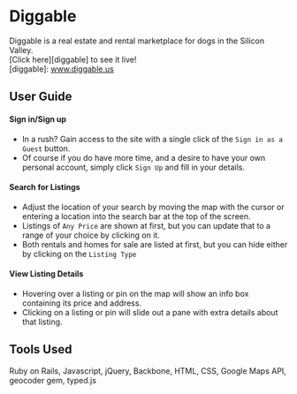 # Diggable

Diggable is a real estate and rental marketplace for dogs in the Silicon Valley.  
[Click here][diggable] to see it live!  
[diggable]: www.diggable.us

## User Guide

#### Sign in/Sign up
- In a rush? Gain access to the site with a single click of the `Sign in as a Guest` button.
- Of course if you do have more time, and a desire to have your own personal account, simply click `Sign Up` and fill in your details.

#### Search for Listings
- Adjust the location of your search by moving the map with the cursor or entering a location into the search bar at the top of the screen.
- Listings of `Any Price` are shown at first, but you can update that to a range of your choice by clicking on it.
- Both rentals and homes for sale are listed at first, but you can hide either by clicking on the `Listing Type`

#### View Listing Details
- Hovering over a listing or pin on the map will show an info box containing its price and address.
- Clicking on a listing or pin will slide out a pane with extra details about that listing.


## Tools Used
Ruby on Rails, Javascript, jQuery, Backbone, HTML, CSS, Google Maps API, geocoder gem, typed.js
